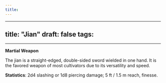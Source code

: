 ```yaml
---
title:
---
```


---
title: "Jian"
draft: false
tags:
  - 
---


**Martial Weapon**

The jian is a straight-edged, double-sided sword wielded in one hand. It is the favored weapon of most cultivators due to its versatility and speed.

**Statistics**: 2d4 slashing or 1d8 piercing damage; 5 ft / 1.5 m reach, finesse.